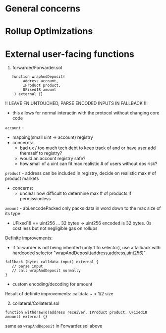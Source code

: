 # General concerns

# Rollup Optimizations


# External user-facing functions

1) forwarder/Forwarder.sol

```
   function wrapAndDeposit(
        address account, 
        IProduct product,
        UFixed18 amount
    ) external {}
```
!! LEAVE FN UNTOUCHED, PARSE ENCODED INPUTS IN FALLBACK !!!
   - this allows for normal interactin with the protocol without changing core code
  
`account` - 
  - mapping(small uint => account) registry 
  - concerns: 
    - bad ux / too much tech debt to keep track of and or have user add themself to registry?
    - would an account registry safe? 
    - how small of a uint can fit max realistic # of users without dos risk? 
  
`product` - address can be included in registry, decide on realistic max # of product markets
  - concerns:
    - unclear how difficult to determine max # of products if permissionless
  
`amount` - abi.encodePacked only packs data in word down to the max size of its type  
  - UFixed18 == uint256 ... 32 bytes -> uint256 encoded is 32 bytes. 0s cost less but not negligible gas on rollups



Definite improvements:
  - if forwarder is not being inherited (only 1 fn selector), use a fallback with hardcoded selector "wrapAndDeposit(address,address,uint256)"
   ```
   fallback (bytes calldata input) external {
      // parse input
      // call wrapAndDeposit normally
   }
   ```
  - custom encoding/decoding for amount
  
Result of definite improvements: calldata ~ < 1/2 size


2) collateral/Collateral.sol 

```
function withdrawTo(address receiver, IProduct product, UFixed18 amount) external {}
```

same as `wrapAndDeposit` in Forwarder.sol above


